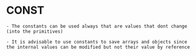 
# CONST 

    - The constants can be used always that are values that dont change (into the primitives)

    - It is advisable to use constants to save arrays and objects since the internal values can be modified but not their value by reference 